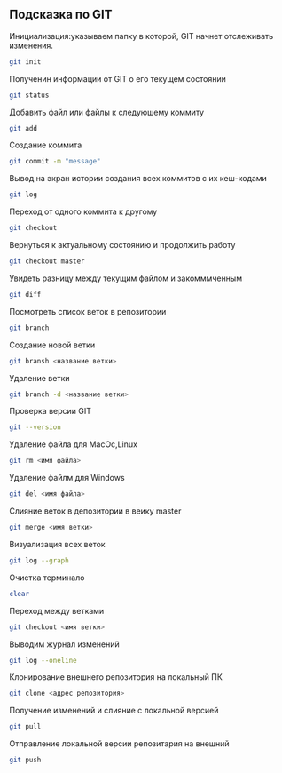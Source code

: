 ## Подсказка по GIT 
Инициализация:указываем папку в которой, GIT начнет отслеживать изменения.
```sh
git init
```
Полученин информации от GIT о его текущем состоянии
```sh
git status
```
Добавить файл или файлы к следуюшему коммиту
```sh
git add
```
Создание коммита
```sh
git commit -m "message"
```
Вывод на экран истории создания всех коммитов с их кеш-кодами
```sh
git log
```
Переход от одного коммита к другому
```sh
git checkout
```
Вернуться к актуальному состоянию и продолжить работу
```sh
git checkout master
```
Увидеть разницу между текущим файлом и закомммченным
```sh
git diff
```
Посмотреть список веток в репозитории
```sh
git branch
```
Создание новой ветки
```sh
git bransh <название ветки>
```
Удаление ветки
```sh
git branch -d <название ветки>
```
Проверка версии GIT
```sh
git --version
```

Удаление файла для MacOc,Linux
```sh
git rm <имя файла>
```
Удаление файлм для Windows
```sh
git del <имя файла>
```
Слияние веток в депозитории в веику master
```sh
git merge <имя ветки>
```
Визуализация всех веток 
```sh
git log --graph
```
Очистка терминало
```sh
clear
```
Переход между ветками
```sh
git checkout <имя ветки>
```
Выводим журнал изменений
```sh
git log --oneline
```
Клонирование внешнего репозитория на локальный ПК
```sh
git clone <адрес репозитория>
```
Получение изменений и слияние с локальной версией
```sh
git pull
```
Отправление локальной версии репозитария на внешний
```sh
git push
```







